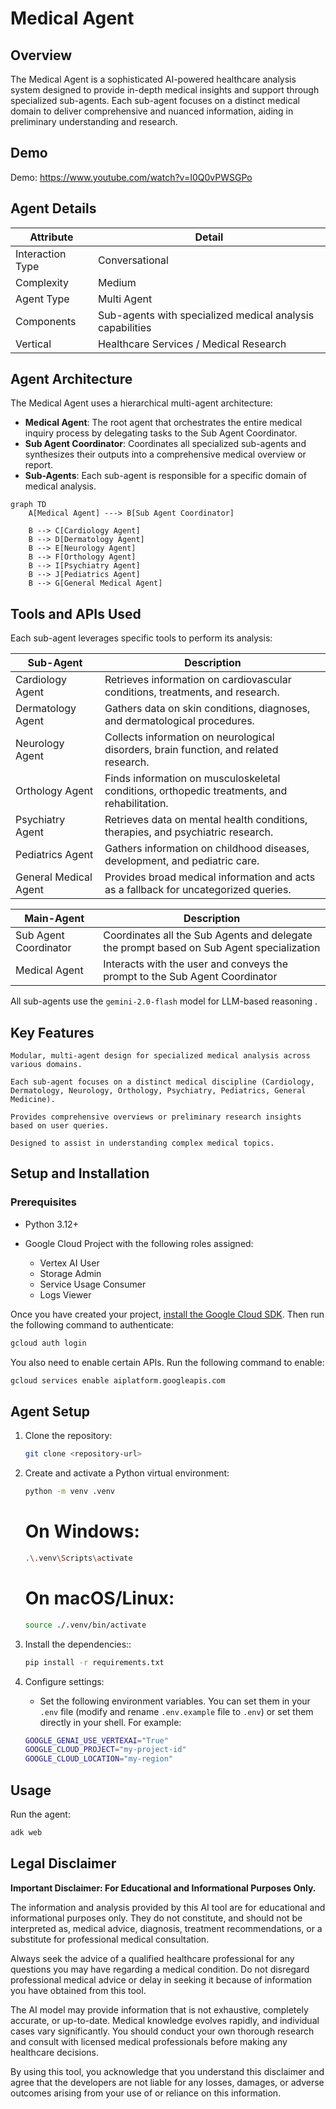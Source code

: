 # Medical Agent

## Overview

The Medical Agent is a sophisticated AI-powered healthcare analysis system designed to provide in-depth medical insights and support through specialized sub-agents. Each sub-agent focuses on a distinct medical domain to deliver comprehensive and nuanced information, aiding in preliminary understanding and research.

## Demo

Demo: <https://www.youtube.com/watch?v=I0Q0vPWSGPo>


## Agent Details

| Attribute        | Detail                                                    |
|------------------|-----------------------------------------------------------|
| Interaction Type | Conversational                                            |
| Complexity       | Medium                                                    |
| Agent Type       | Multi Agent                                               |
| Components       | Sub-agents with specialized medical analysis capabilities |
| Vertical         | Healthcare Services / Medical Research                    |

## Agent Architecture

The Medical Agent uses a hierarchical multi-agent architecture:

-   **Medical Agent**: The root agent that orchestrates the entire medical inquiry process by delegating tasks to the Sub Agent Coordinator.
-   **Sub Agent Coordinator**: Coordinates all specialized sub-agents and synthesizes their outputs into a comprehensive medical overview or report.
-   **Sub-Agents**: Each sub-agent is responsible for a specific domain of medical analysis.

```mermaid
graph TD
    A[Medical Agent] ---> B[Sub Agent Coordinator]
    
    B --> C[Cardiology Agent]
    B --> D[Dermatology Agent]
    B --> E[Neurology Agent]
    B --> F[Orthology Agent]
    B --> I[Psychiatry Agent]
    B --> J[Pediatrics Agent]
    B --> G[General Medical Agent]
```


## Tools and APIs Used

Each sub-agent leverages specific tools to perform its analysis:

| Sub-Agent                | Description                                                                                 |
|--------------------------|---------------------------------------------------------------------------------------------|
| Cardiology Agent         | Retrieves information on cardiovascular conditions, treatments, and research.               |
| Dermatology Agent        | Gathers data on skin conditions, diagnoses, and dermatological procedures.                  |
| Neurology Agent          | Collects information on neurological disorders, brain function, and related research.       |
| Orthology Agent          | Finds information on musculoskeletal conditions, orthopedic treatments, and rehabilitation. |
| Psychiatry Agent         | Retrieves data on mental health conditions, therapies, and psychiatric research.            |
| Pediatrics Agent         | Gathers information on childhood diseases, development, and pediatric care.                 |
| General Medical Agent    | Provides broad medical information and acts as a fallback for uncategorized queries.        |

| Main-Agent               | Description                                                                                 |
|--------------------------|---------------------------------------------------------------------------------------------|
| Sub Agent Coordinator    | Coordinates all the Sub Agents and delegate the prompt based on Sub Agent specialization    |
| Medical Agent            | Interacts with the user and conveys the prompt to the Sub Agent Coordinator                 |

All sub-agents use the `gemini-2.0-flash` model for LLM-based reasoning .

## Key Features

    Modular, multi-agent design for specialized medical analysis across various domains.

    Each sub-agent focuses on a distinct medical discipline (Cardiology, Dermatology, Neurology, Orthology, Psychiatry, Pediatrics, General Medicine).

    Provides comprehensive overviews or preliminary research insights based on user queries.

    Designed to assist in understanding complex medical topics.

## Setup and Installation

### Prerequisites

- Python 3.12+

- Google Cloud Project with the following roles assigned:
  - Vertex AI User
  - Storage Admin
  - Service Usage Consumer
  - Logs Viewer

Once you have created your project, [install the Google Cloud SDK](https://cloud.google.com/sdk/docs/install). Then run the following command to authenticate:
```bash
gcloud auth login
```

You also need to enable certain APIs. Run the following command to enable:
```bash
gcloud services enable aiplatform.googleapis.com
```

## Agent Setup

1. Clone the repository:
    ```bash
    git clone <repository-url>
    ```

2. Create and activate a Python virtual environment:
    ```bash
    python -m venv .venv
    ```
    # On Windows:
    ```bash
    .\.venv\Scripts\activate
    ```
    # On macOS/Linux:
    ```bash
    source ./.venv/bin/activate
    ```

3. Install the dependencies::
    ```bash
    pip install -r requirements.txt
    ```

4. Configure settings:
   - Set the following environment variables. You can set them in your `.env` file (modify and rename `.env.example` file to `.env`) or set them directly in your shell. For example:
   ```bash
   GOOGLE_GENAI_USE_VERTEXAI="True"
   GOOGLE_CLOUD_PROJECT="my-project-id"
   GOOGLE_CLOUD_LOCATION="my-region"
   ```



## Usage

Run the agent:
```bash
adk web
```

## Legal Disclaimer

**Important Disclaimer: For Educational and Informational Purposes Only.**

The information and analysis provided by this AI tool are for educational and informational purposes only. They do not constitute, and should not be interpreted as, medical advice, diagnosis, treatment recommendations, or a substitute for professional medical consultation.

Always seek the advice of a qualified healthcare professional for any questions you may have regarding a medical condition. Do not disregard professional medical advice or delay in seeking it because of information you have obtained from this tool.

The AI model may provide information that is not exhaustive, completely accurate, or up-to-date. Medical knowledge evolves rapidly, and individual cases vary significantly. You should conduct your own thorough research and consult with licensed medical professionals before making any healthcare decisions.

By using this tool, you acknowledge that you understand this disclaimer and agree that the developers are not liable for any losses, damages, or adverse outcomes arising from your use of or reliance on this information.